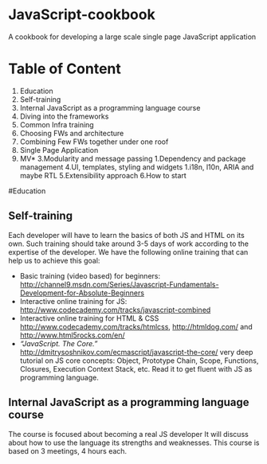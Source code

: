 JavaScript-cookbook
===================

A cookbook for developing a large scale single page JavaScript application

# Table of Content
1. Education
  1. Self-training
  2. Internal JavaScript as a programming language course
  3. Diving into the frameworks
  4. Common Infra training
2. Choosing FWs and architecture
3. Combining Few FWs together under one roof
  1. Single Page Application
  2. MV*
  3.Modularity and message passing
    1.Dependency and package management
  4.UI, templates, styling and widgets
    1.i18n, l10n, ARIA and maybe RTL
  5.Extensibility approach
  6.How to start

#Education

## Self-training
Each developer will have to learn the basics of both JS and HTML on its own.
Such training should take around 3-5 days of work according to the expertise of the developer.
We have the following online training that can help us to achieve this goal:
* Basic training (video based) for beginners: http://channel9.msdn.com/Series/Javascript-Fundamentals-Development-for-Absolute-Beginners
* Interactive online training for JS: http://www.codecademy.com/tracks/javascript-combined
* Interactive online training for HTML & CSS http://www.codecademy.com/tracks/htmlcss, http://htmldog.com/ and http://www.html5rocks.com/en/
* *“JavaScript. The Core.”* http://dmitrysoshnikov.com/ecmascript/javascript-the-core/ very deep tutorial on JS core concepts: Object, Prototype Chain, Scope, Functions, Closures, Execution Context Stack, etc. Read it to get fluent with JS as programming language.

## Internal JavaScript as a programming language course 
The course is focused about becoming a real JS developer
It will discuss about how to use the language its strengths and weaknesses.
This course is based on 3 meetings, 4 hours each.



